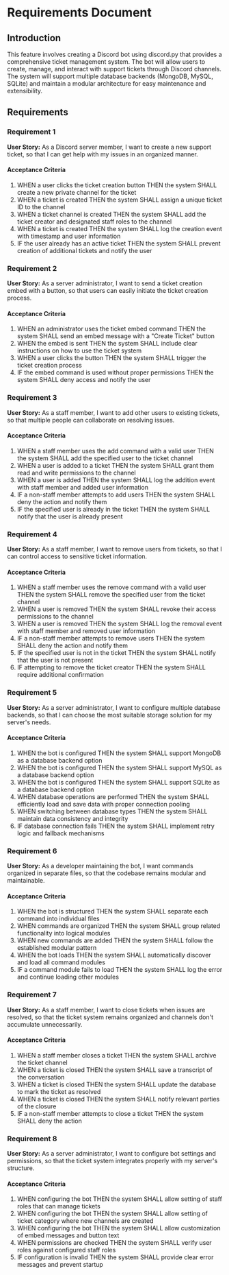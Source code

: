 # Requirements Document

## Introduction

This feature involves creating a Discord bot using discord.py that provides a comprehensive ticket management system. The bot will allow users to create, manage, and interact with support tickets through Discord channels. The system will support multiple database backends (MongoDB, MySQL, SQLite) and maintain a modular architecture for easy maintenance and extensibility.

## Requirements

### Requirement 1

**User Story:** As a Discord server member, I want to create a new support ticket, so that I can get help with my issues in an organized manner.

#### Acceptance Criteria

1. WHEN a user clicks the ticket creation button THEN the system SHALL create a new private channel for the ticket
2. WHEN a ticket is created THEN the system SHALL assign a unique ticket ID to the channel
3. WHEN a ticket channel is created THEN the system SHALL add the ticket creator and designated staff roles to the channel
4. WHEN a ticket is created THEN the system SHALL log the creation event with timestamp and user information
5. IF the user already has an active ticket THEN the system SHALL prevent creation of additional tickets and notify the user

### Requirement 2

**User Story:** As a server administrator, I want to send a ticket creation embed with a button, so that users can easily initiate the ticket creation process.

#### Acceptance Criteria

1. WHEN an administrator uses the ticket embed command THEN the system SHALL send an embed message with a "Create Ticket" button
2. WHEN the embed is sent THEN the system SHALL include clear instructions on how to use the ticket system
3. WHEN a user clicks the button THEN the system SHALL trigger the ticket creation process
4. IF the embed command is used without proper permissions THEN the system SHALL deny access and notify the user

### Requirement 3

**User Story:** As a staff member, I want to add other users to existing tickets, so that multiple people can collaborate on resolving issues.

#### Acceptance Criteria

1. WHEN a staff member uses the add command with a valid user THEN the system SHALL add the specified user to the ticket channel
2. WHEN a user is added to a ticket THEN the system SHALL grant them read and write permissions to the channel
3. WHEN a user is added THEN the system SHALL log the addition event with staff member and added user information
4. IF a non-staff member attempts to add users THEN the system SHALL deny the action and notify them
5. IF the specified user is already in the ticket THEN the system SHALL notify that the user is already present

### Requirement 4

**User Story:** As a staff member, I want to remove users from tickets, so that I can control access to sensitive ticket information.

#### Acceptance Criteria

1. WHEN a staff member uses the remove command with a valid user THEN the system SHALL remove the specified user from the ticket channel
2. WHEN a user is removed THEN the system SHALL revoke their access permissions to the channel
3. WHEN a user is removed THEN the system SHALL log the removal event with staff member and removed user information
4. IF a non-staff member attempts to remove users THEN the system SHALL deny the action and notify them
5. IF the specified user is not in the ticket THEN the system SHALL notify that the user is not present
6. IF attempting to remove the ticket creator THEN the system SHALL require additional confirmation

### Requirement 5

**User Story:** As a server administrator, I want to configure multiple database backends, so that I can choose the most suitable storage solution for my server's needs.

#### Acceptance Criteria

1. WHEN the bot is configured THEN the system SHALL support MongoDB as a database backend option
2. WHEN the bot is configured THEN the system SHALL support MySQL as a database backend option  
3. WHEN the bot is configured THEN the system SHALL support SQLite as a database backend option
4. WHEN database operations are performed THEN the system SHALL efficiently load and save data with proper connection pooling
5. WHEN switching between database types THEN the system SHALL maintain data consistency and integrity
6. IF database connection fails THEN the system SHALL implement retry logic and fallback mechanisms

### Requirement 6

**User Story:** As a developer maintaining the bot, I want commands organized in separate files, so that the codebase remains modular and maintainable.

#### Acceptance Criteria

1. WHEN the bot is structured THEN the system SHALL separate each command into individual files
2. WHEN commands are organized THEN the system SHALL group related functionality into logical modules
3. WHEN new commands are added THEN the system SHALL follow the established modular pattern
4. WHEN the bot loads THEN the system SHALL automatically discover and load all command modules
5. IF a command module fails to load THEN the system SHALL log the error and continue loading other modules

### Requirement 7

**User Story:** As a staff member, I want to close tickets when issues are resolved, so that the ticket system remains organized and channels don't accumulate unnecessarily.

#### Acceptance Criteria

1. WHEN a staff member closes a ticket THEN the system SHALL archive the ticket channel
2. WHEN a ticket is closed THEN the system SHALL save a transcript of the conversation
3. WHEN a ticket is closed THEN the system SHALL update the database to mark the ticket as resolved
4. WHEN a ticket is closed THEN the system SHALL notify relevant parties of the closure
5. IF a non-staff member attempts to close a ticket THEN the system SHALL deny the action

### Requirement 8

**User Story:** As a server administrator, I want to configure bot settings and permissions, so that the ticket system integrates properly with my server's structure.

#### Acceptance Criteria

1. WHEN configuring the bot THEN the system SHALL allow setting of staff roles that can manage tickets
2. WHEN configuring the bot THEN the system SHALL allow setting of ticket category where new channels are created
3. WHEN configuring the bot THEN the system SHALL allow customization of embed messages and button text
4. WHEN permissions are checked THEN the system SHALL verify user roles against configured staff roles
5. IF configuration is invalid THEN the system SHALL provide clear error messages and prevent startup
